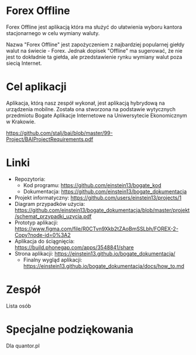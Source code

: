 # Forex Offline #

Forex Offline jest aplikacją która ma służyć do ułatwienia wyboru kantora stacjonarnego w celu wymiany waluty.

Nazwa "Forex Offline" jest zapożyczeniem z najbardziej popularnej giełdy walut na świecie - Forex. Jednak dopisek "Offline" ma sugerować, że nie jest to dokładnie ta giełda, ale przedstawienie rynku wymiany walut poza siecią Internet.

# Cel aplikacji #

Aplikacja, którą nasz zespół wykonał, jest aplikacją hybrydową na urządzenia mobilne. Została ona stworzona na podstawie wytycznych przedmiotu Bogate Aplikacje Internetowe na Uniwersytecie Ekonomicznym w Krakowie.

https://github.com/stalj/bai/blob/master/99-Project/BAIProjectRequirements.pdf

# Linki #

  * Repozytoria:
    * Kod programu: https://github.com/einstein13/bogate_kod
    * Dokumentacja: https://github.com/einstein13/bogate_dokumentacja
  * Projekt informatyczny: https://github.com/users/einstein13/projects/1
  * Diagram przypadków użycia: https://github.com/einstein13/bogate_dokumentacja/blob/master/projekt/schemat_przypadki_uzycia.pdf
  * Prototyp aplikacji: https://www.figma.com/file/R0CTvn9Xkb2tZAoBmSSLbh/FOREX-2-Copy?node-id=0%3A2
  * Aplikacja do ściągnięcia: https://build.phonegap.com/apps/3548841/share
  * Strona aplikacji: https://einstein13.github.io/bogate_dokumentacja/
    * Finalny wygląd aplikacji: https://einstein13.github.io/bogate_dokumentacja/docs/how_to.md

# Zespół #

Lista osób

# Specjalne podziękowania #

Dla quantor.pl
